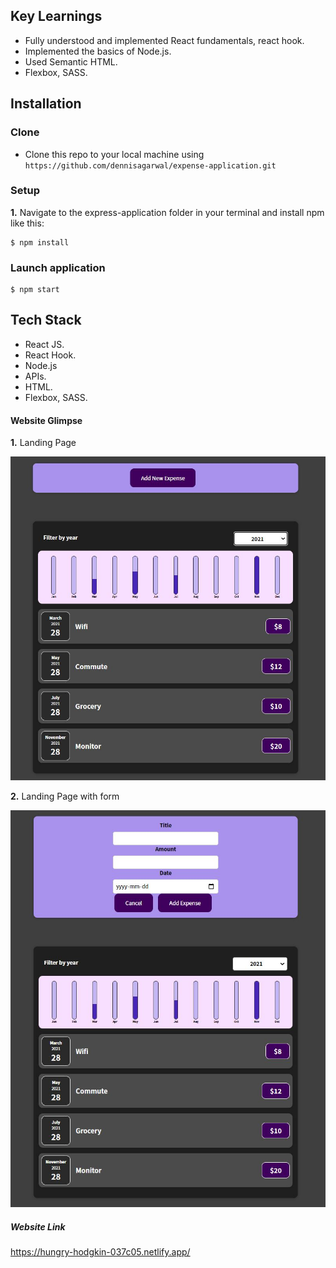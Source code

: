 ## Key Learnings

- Fully understood and implemented React fundamentals, react hook.
- Implemented the basics of Node.js.
- Used Semantic HTML.
- Flexbox, SASS.


## Installation

### Clone

- Clone this repo to your local machine using `https://github.com/dennisagarwal/expense-application.git`

### Setup

 **1.** Navigate to the express-application folder in your terminal and install npm like this:

```
$ npm install
```
### Launch application

```
$ npm start
```

## Tech Stack

- React JS.
- React Hook.
- Node.js
- APIs.
- HTML.
- Flexbox, SASS.


#### Website Glimpse

 **1.** Landing Page

 ![](images/landing-page.JPG)

  **2.** Landing Page with form

 ![](images/landing-page-form.JPG)


 ##### Website Link

 https://hungry-hodgkin-037c05.netlify.app/
